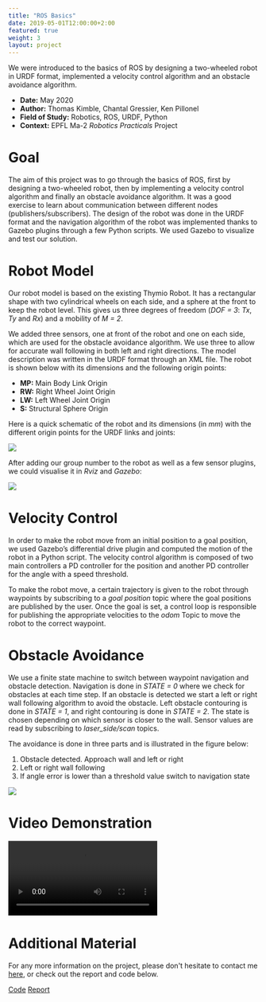 ```yaml
---
title: "ROS Basics"
date: 2019-05-01T12:00:00+2:00
featured: true
weight: 3
layout: project
---
```


We were introduced to the basics of ROS by designing a two-wheeled robot in URDF format, implemented a velocity control algorithm and an obstacle avoidance algorithm.

* **Date:** May 2020
* **Author:** Thomas Kimble, Chantal Gressier, Ken Pillonel
* **Field of Study:** Robotics, ROS, URDF, Python
* **Context:** EPFL Ma-2 *Robotics Practicals* Project

# Goal

The aim of this project was to go through the basics of ROS, first by designing a two-wheeled robot, then by implementing a velocity control algorithm and finally an obstacle avoidance algorithm. It was a good exercise to learn about communication between different nodes (publishers/subscribers). The design of the robot was done in the URDF format and the navigation algorithm of the robot was implemented thanks to Gazebo plugins through a few Python scripts. We used Gazebo to visualize and test our solution.

# Robot Model

Our robot model is based on the existing Thymio Robot. It has a rectangular shape with two cylindrical wheels on each side, and a sphere at the front to keep the robot level. This gives us three degrees of freedom (*DOF = 3*: *Tx*, *Ty* and *Rx*) and a mobility of *M = 2*.

We added three sensors, one at front of the robot and one on each side, which are used for the obstacle avoidance algorithm. We use three to allow for accurate wall following in both left and right directions. The model description was written in the URDF format through an XML file. The robot is shown below with its dimensions and the following origin points:
* **MP:** Main Body Link Origin
* **RW:** Right Wheel Joint Origin
* **LW:** Left Wheel Joint Origin
* **S:** Structural Sphere Origin

Here is a quick schematic of the robot and its dimensions (in *mm*) with the different origin points for the URDF links and joints:

<div class="web-image-full">
    <img src="../../images/project-images/ROS-basics/robot_model.svg">
</div>

After adding our group number to the robot as well as a few sensor plugins, we could visualise it in *Rviz* and *Gazebo*:

<div class="web-image-full">
    <img src="../../images/project-images/ROS-basics/robot_viz.png">
</div>

# Velocity Control

In order to make the robot move from an initial position to a goal position, we used Gazebo’s differential drive plugin and computed the motion of the robot in a Python script. The velocity control algorithm is composed of two main controllers a PD controller for the position and another PD controller for the angle with a speed threshold.

To make the robot move, a certain trajectory is given to the robot through waypoints by subscribing to a *goal position* topic where the goal positions are published by the user. Once the goal is set, a control loop is responsible for publishing the appropriate velocities to the *odom* Topic to move the robot to the correct waypoint.

# Obstacle Avoidance

We use a finite state machine to switch between waypoint navigation and obstacle detection. Navigation is done in *STATE = 0* where we check for obstacles at each time step. If an obstacle is detected we start a left or right wall following algorithm to avoid the obstacle. Left obstacle contouring is done in *STATE = 1*, and right contouring is done in *STATE = 2*. The state is chosen depending on which sensor is closer to the wall. Sensor values are read by subscribing to *laser_side/scan* topics. 

The avoidance is done in three parts and is illustrated in the figure below:
1. Obstacle detected. Approach wall and left or right
2. Left or right wall following
3. If angle error is lower than a threshold value switch to navigation state

<div class="web-image-ms">
    <img src="../../images/project-images/ROS-basics/obstacle.svg">
</div>

# Video Demonstration

<video class="web-image-ms" src="/images/project-images/ROS-basics/ROS-Basics.mp4" controls> </video>
<br>

# Additional Material

For any more information on the project, please don't hesitate to contact me <a href="/contact">here</a>, or check out the report and code below.

<div class="row justify-content-center">
  <div class="col-auto">
    <a class="button_link" href="https://github.com/ThomasKimble/ros-basics" target="_blank">Code</a>
    <a class="button_link" href="/images/project-images/ros-basics/ROS_basics_report.pdf" target="_blank">Report</a>
  </div>
</div>
